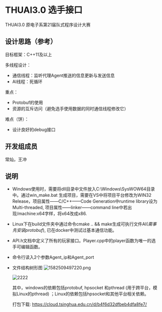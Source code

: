# THUAI3.0 选手接口
THUAI3.0 原电子系第21届队式程序设计大赛

## 设计思路（参考）
目标框架：C++11及以上

多线程设计：
- 通信线程：监听代理Agent推送的信息更新与发送信息
- AI线程：死循环

重点：
- Protobuf的使用
- 资源的互斥访问（避免选手使用数据的同时通信线程修改它）

难点（饼）：
- 设计良好的debug接口

## 开发组成员
常灿，王冲

## 说明

- Windows使用时，需要将dll目录中文件放入C:\Windows\SysWOW64目录中。通过win_make.bat 生成项目，需要在VS中将项目平台修改为WIN32 Release，项目属性——C/C++——Code Generation中runtime library设为Multi-threaded, 项目属性——linker——command line中若出现/machine:x64字样，将x64改成x86.

- Linux下在build文件夹中通过命令cmake .. && make生成可执行文件AI(*需事先安装protobuf*), 已在docker中测试过基本通信功能。

- API.h文档中定义了所有的玩家接口。Player.cpp中的player函数为唯一的选手可编辑函数。

- 命令行读入2个参数Agent_ip和Agent_port

- 文件结构树形图
  ![1582509497220.png](https://i.loli.net/2020/02/24/OybS8fptQXLWgV3.png)

  ![2222]( https://i.loli.net/2020/02/24/w2hGtpYrF3TgBS7.png)

  其中，windows的依赖包括protobuf, hpsocket 和pthread (用于跨平台，模拟Linux的pthread) ；Linux的依赖包括hpsocket和其他平台相关依赖。

  打包下载: https://cloud.tsinghua.edu.cn/d/b4f6d32dfbeb4dfa8fe7/